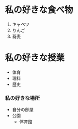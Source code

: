 # 私の好きな食べ物
 1. キャベツ   
 2. りんご   
 3. 蕎麦   
# 私の好きな授業
 - 体育   
 - 理科   
 - 歴史   
 ### 私の好きな場所
  - 自分の部屋
- 公園
  - 体育館
